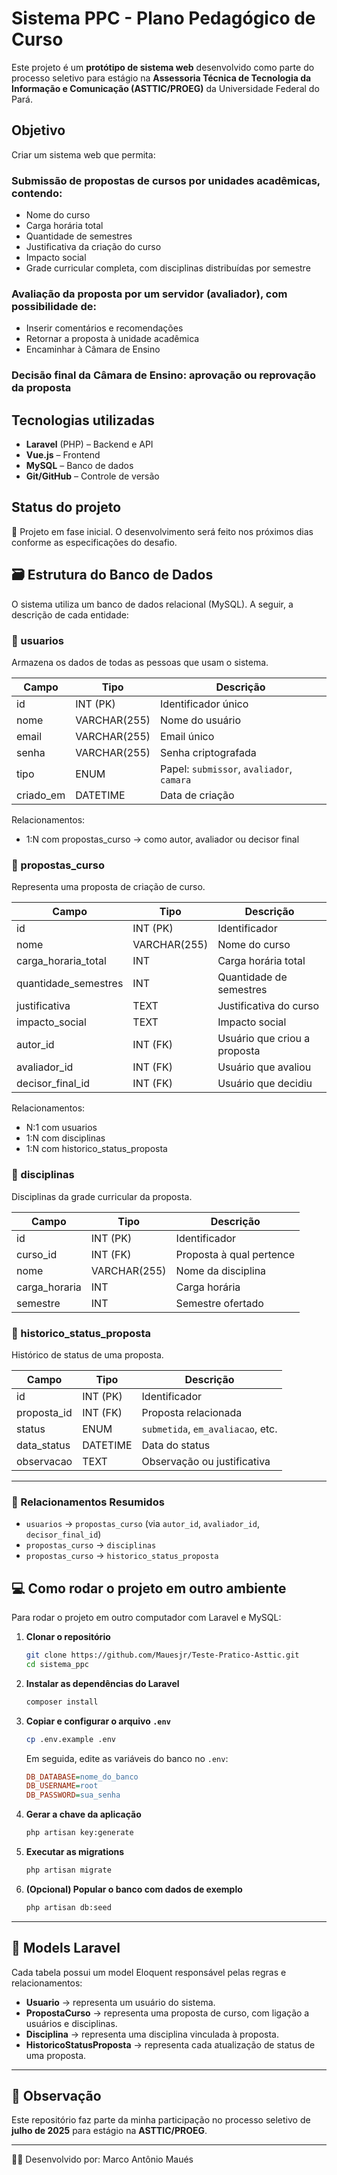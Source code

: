 # Sistema PPC - Plano Pedagógico de Curso

Este projeto é um **protótipo de sistema web** desenvolvido como parte do processo seletivo para estágio na **Assessoria Técnica de Tecnologia da Informação e Comunicação (ASTTIC/PROEG)** da Universidade Federal do Pará.

## Objetivo

Criar um sistema web que permita:

###  **Submissão de propostas de cursos** por unidades acadêmicas, contendo:
  - Nome do curso
  - Carga horária total
  - Quantidade de semestres
  - Justificativa da criação do curso
  - Impacto social
  - Grade curricular completa, com disciplinas distribuídas por semestre

###  **Avaliação da proposta** por um servidor (avaliador), com possibilidade de:
  - Inserir comentários e recomendações
  - Retornar a proposta à unidade acadêmica
  - Encaminhar à Câmara de Ensino

###  **Decisão final da Câmara de Ensino**: aprovação ou reprovação da proposta

## Tecnologias utilizadas

- **Laravel** (PHP) – Backend e API
- **Vue.js** – Frontend
- **MySQL** – Banco de dados
- **Git/GitHub** – Controle de versão

## Status do projeto

📌 Projeto em fase inicial. O desenvolvimento será feito nos próximos dias conforme as especificações do desafio.

## 🗃️ Estrutura do Banco de Dados

O sistema utiliza um banco de dados relacional (MySQL). A seguir, a descrição de cada entidade:

### 🔹 usuarios

Armazena os dados de todas as pessoas que usam o sistema.

| Campo | Tipo | Descrição |
|-------|------|-----------|
| id | INT (PK) | Identificador único |
| nome | VARCHAR(255) | Nome do usuário |
| email | VARCHAR(255) | Email único |
| senha | VARCHAR(255) | Senha criptografada |
| tipo | ENUM | Papel: `submissor`, `avaliador`, `camara` |
| criado_em | DATETIME | Data de criação |

Relacionamentos:
- 1:N com propostas_curso → como autor, avaliador ou decisor final

### 🔹 propostas_curso

Representa uma proposta de criação de curso.

| Campo | Tipo | Descrição |
|-------|------|-----------|
| id | INT (PK) | Identificador |
| nome | VARCHAR(255) | Nome do curso |
| carga_horaria_total | INT | Carga horária total |
| quantidade_semestres | INT | Quantidade de semestres |
| justificativa | TEXT | Justificativa do curso |
| impacto_social | TEXT | Impacto social |
| autor_id | INT (FK) | Usuário que criou a proposta |
| avaliador_id | INT (FK) | Usuário que avaliou |
| decisor_final_id | INT (FK) | Usuário que decidiu |

Relacionamentos:
- N:1 com usuarios
- 1:N com disciplinas
- 1:N com historico_status_proposta

### 🔹 disciplinas

Disciplinas da grade curricular da proposta.

| Campo | Tipo | Descrição |
|-------|------|-----------|
| id | INT (PK) | Identificador |
| curso_id | INT (FK) | Proposta à qual pertence |
| nome | VARCHAR(255) | Nome da disciplina |
| carga_horaria | INT | Carga horária |
| semestre | INT | Semestre ofertado |

### 🔹 historico_status_proposta

Histórico de status de uma proposta.

| Campo | Tipo | Descrição |
|-------|------|-----------|
| id | INT (PK) | Identificador |
| proposta_id | INT (FK) | Proposta relacionada |
| status | ENUM | `submetida`, `em_avaliacao`, etc. |
| data_status | DATETIME | Data do status |
| observacao | TEXT | Observação ou justificativa |

---

### 🔗 Relacionamentos Resumidos

- `usuarios` → `propostas_curso` (via `autor_id`, `avaliador_id`, `decisor_final_id`)
- `propostas_curso` → `disciplinas`
- `propostas_curso` → `historico_status_proposta`


## 💻 Como rodar o projeto em outro ambiente

Para rodar o projeto em outro computador com Laravel e MySQL:

1. **Clonar o repositório**
   ```bash
   git clone https://github.com/Mauesjr/Teste-Pratico-Asttic.git
   cd sistema_ppc
   ```

2. **Instalar as dependências do Laravel**
   ```bash
   composer install
   ```

3. **Copiar e configurar o arquivo `.env`**
   ```bash
   cp .env.example .env
   ```
   Em seguida, edite as variáveis do banco no `.env`:
   ```ini
   DB_DATABASE=nome_do_banco
   DB_USERNAME=root
   DB_PASSWORD=sua_senha
   ```

4. **Gerar a chave da aplicação**
   ```bash
   php artisan key:generate
   ```

5. **Executar as migrations**
   ```bash
   php artisan migrate
   ```

6. **(Opcional) Popular o banco com dados de exemplo**
   ```bash
   php artisan db:seed
   ```

---

## 📘 Models Laravel

Cada tabela possui um model Eloquent responsável pelas regras e relacionamentos:

- **Usuario** → representa um usuário do sistema.
- **PropostaCurso** → representa uma proposta de curso, com ligação a usuários e disciplinas.
- **Disciplina** → representa uma disciplina vinculada à proposta.
- **HistoricoStatusProposta** → representa cada atualização de status de uma proposta.

---

## 📌 Observação

Este repositório faz parte da minha participação no processo seletivo de **julho de 2025** para estágio na **ASTTIC/PROEG**.

---

👨‍💻 Desenvolvido por: Marco Antônio Maués
